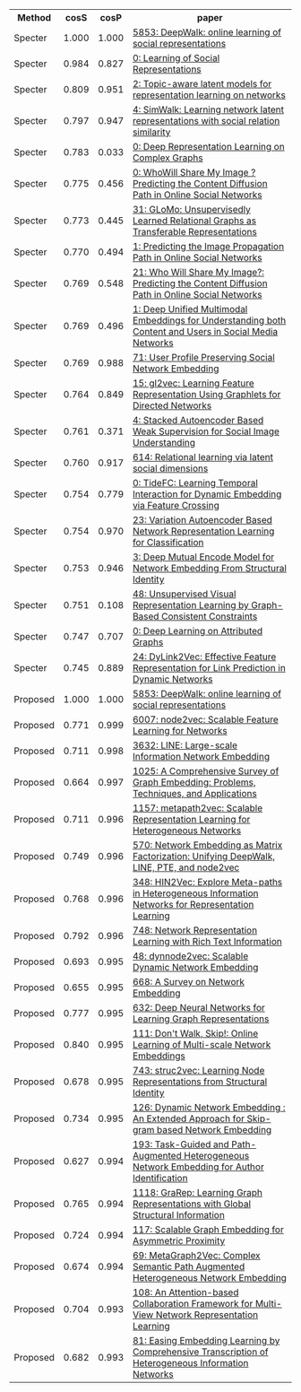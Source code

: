 <html><table><tr>
<th>Method</th>
<th>cosS</th>
<th>cosP</th>
<th>paper</th>
</tr>
<tr>
<td>Specter</td>
<td>1.000</td>
<td>1.000</td>
<td><a href="https://www.semanticscholar.org/paper/fff114cbba4f3ba900f33da574283e3de7f26c83">5853: DeepWalk: online learning of social representations</a></td>
</tr>
<tr>
<td>Specter</td>
<td>0.984</td>
<td>0.827</td>
<td><a href="https://www.semanticscholar.org/paper/93b050f5bf0567a675979cd564cbe66ff9c3a78f">0: Learning of Social Representations</a></td>
</tr>
<tr>
<td>Specter</td>
<td>0.809</td>
<td>0.951</td>
<td><a href="https://www.semanticscholar.org/paper/21ee2cc0bf41c1b74efb6104edd4df73416b46c1">2: Topic-aware latent models for representation learning on networks</a></td>
</tr>
<tr>
<td>Specter</td>
<td>0.797</td>
<td>0.947</td>
<td><a href="https://www.semanticscholar.org/paper/e294339b402ce055d5a5198becc35b2dbbd20a9a">4: SimWalk: Learning network latent representations with social relation similarity</a></td>
</tr>
<tr>
<td>Specter</td>
<td>0.783</td>
<td>0.033</td>
<td><a href="https://www.semanticscholar.org/paper/bb11bec51c2e069ef0ddba4eb3117c9dbc8a4584">0: Deep Representation Learning on Complex Graphs</a></td>
</tr>
<tr>
<td>Specter</td>
<td>0.775</td>
<td>0.456</td>
<td><a href="https://www.semanticscholar.org/paper/ff9608e3653ca3ae0f166ed89d6cfd0f7f7d9d52">0: WhoWill Share My Image ? Predicting the Content Diffusion Path in Online Social Networks</a></td>
</tr>
<tr>
<td>Specter</td>
<td>0.773</td>
<td>0.445</td>
<td><a href="https://www.semanticscholar.org/paper/446efa0bcf3528b51332a12495cb56784dd8bad3">31: GLoMo: Unsupervisedly Learned Relational Graphs as Transferable Representations</a></td>
</tr>
<tr>
<td>Specter</td>
<td>0.770</td>
<td>0.494</td>
<td><a href="https://www.semanticscholar.org/paper/fc265024485a81334b5605a54ba80676d6c30280">1: Predicting the Image Propagation Path in Online Social Networks</a></td>
</tr>
<tr>
<td>Specter</td>
<td>0.769</td>
<td>0.548</td>
<td><a href="https://www.semanticscholar.org/paper/1d82ee124118ac065dd25f7c5e45ec5455e9c8d6">21: Who Will Share My Image?: Predicting the Content Diffusion Path in Online Social Networks</a></td>
</tr>
<tr>
<td>Specter</td>
<td>0.769</td>
<td>0.496</td>
<td><a href="https://www.semanticscholar.org/paper/418003534843f0fdda7dfb1d41c35bef683b1dad">1: Deep Unified Multimodal Embeddings for Understanding both Content and Users in Social Media Networks</a></td>
</tr>
<tr>
<td>Specter</td>
<td>0.769</td>
<td>0.988</td>
<td><a href="https://www.semanticscholar.org/paper/1e58e93d6f69c6fbfdb5213921f841c68e427a63">71: User Profile Preserving Social Network Embedding</a></td>
</tr>
<tr>
<td>Specter</td>
<td>0.764</td>
<td>0.849</td>
<td><a href="https://www.semanticscholar.org/paper/44f8e9d78d7d50bb8deb6ca0298a6839f40f6f7b">15: gl2vec: Learning Feature Representation Using Graphlets for Directed Networks</a></td>
</tr>
<tr>
<td>Specter</td>
<td>0.761</td>
<td>0.371</td>
<td><a href="https://www.semanticscholar.org/paper/322b3fbbd56987a820682c10ea7f2c884ac35f4c">4: Stacked Autoencoder Based Weak Supervision for Social Image Understanding</a></td>
</tr>
<tr>
<td>Specter</td>
<td>0.760</td>
<td>0.917</td>
<td><a href="https://www.semanticscholar.org/paper/a505e4c2bf30cd88afe483f7541409e2ba5ab3d4">614: Relational learning via latent social dimensions</a></td>
</tr>
<tr>
<td>Specter</td>
<td>0.754</td>
<td>0.779</td>
<td><a href="https://www.semanticscholar.org/paper/b82514be76437c3805492428323381bd6e9e4a73">0: TideFC: Learning Temporal Interaction for Dynamic Embedding via Feature Crossing</a></td>
</tr>
<tr>
<td>Specter</td>
<td>0.754</td>
<td>0.970</td>
<td><a href="https://www.semanticscholar.org/paper/fd24e9ba877c287944884633060f156f3fa160bb">23: Variation Autoencoder Based Network Representation Learning for Classification</a></td>
</tr>
<tr>
<td>Specter</td>
<td>0.753</td>
<td>0.946</td>
<td><a href="https://www.semanticscholar.org/paper/893322a0270f22e3b639e4156665437307c0eae0">3: Deep Mutual Encode Model for Network Embedding From Structural Identity</a></td>
</tr>
<tr>
<td>Specter</td>
<td>0.751</td>
<td>0.108</td>
<td><a href="https://www.semanticscholar.org/paper/e50a3a4994a26777def2c0c4323e03f6282d7dac">48: Unsupervised Visual Representation Learning by Graph-Based Consistent Constraints</a></td>
</tr>
<tr>
<td>Specter</td>
<td>0.747</td>
<td>0.707</td>
<td><a href="https://www.semanticscholar.org/paper/60e8e57c78e803991c142aa4f53ab046fe699428">0: Deep Learning on Attributed Graphs</a></td>
</tr>
<tr>
<td>Specter</td>
<td>0.745</td>
<td>0.889</td>
<td><a href="https://www.semanticscholar.org/paper/3c5c43b7713b81293a94cc0bee622d5f35f6af14">24: DyLink2Vec: Effective Feature Representation for Link Prediction in Dynamic Networks</a></td>
</tr>
<tr>
<td>Proposed</td>
<td>1.000</td>
<td>1.000</td>
<td><a href="https://www.semanticscholar.org/paper/fff114cbba4f3ba900f33da574283e3de7f26c83">5853: DeepWalk: online learning of social representations</a></td>
</tr>
<tr>
<td>Proposed</td>
<td>0.771</td>
<td>0.999</td>
<td><a href="https://www.semanticscholar.org/paper/36ee2c8bd605afd48035d15fdc6b8c8842363376">6007: node2vec: Scalable Feature Learning for Networks</a></td>
</tr>
<tr>
<td>Proposed</td>
<td>0.711</td>
<td>0.998</td>
<td><a href="https://www.semanticscholar.org/paper/0834e74304b547c9354b6d7da6fa78ef47a48fa8">3632: LINE: Large-scale Information Network Embedding</a></td>
</tr>
<tr>
<td>Proposed</td>
<td>0.664</td>
<td>0.997</td>
<td><a href="https://www.semanticscholar.org/paper/006906b6bbe5c1f378cde9fd86de1ce9e6b131da">1025: A Comprehensive Survey of Graph Embedding: Problems, Techniques, and Applications</a></td>
</tr>
<tr>
<td>Proposed</td>
<td>0.711</td>
<td>0.996</td>
<td><a href="https://www.semanticscholar.org/paper/c0af91371f426ff92117d2ccdadb2032bec23d2c">1157: metapath2vec: Scalable Representation Learning for Heterogeneous Networks</a></td>
</tr>
<tr>
<td>Proposed</td>
<td>0.749</td>
<td>0.996</td>
<td><a href="https://www.semanticscholar.org/paper/908272f8e6340971600148d4e73f50e1e8843aaf">570: Network Embedding as Matrix Factorization: Unifying DeepWalk, LINE, PTE, and node2vec</a></td>
</tr>
<tr>
<td>Proposed</td>
<td>0.768</td>
<td>0.996</td>
<td><a href="https://www.semanticscholar.org/paper/9d9d33843d018a77bad7f40da8f27671d29cd776">348: HIN2Vec: Explore Meta-paths in Heterogeneous Information Networks for Representation Learning</a></td>
</tr>
<tr>
<td>Proposed</td>
<td>0.792</td>
<td>0.996</td>
<td><a href="https://www.semanticscholar.org/paper/fce14c6aa64e888456256ac6796744683165a0ff">748: Network Representation Learning with Rich Text Information</a></td>
</tr>
<tr>
<td>Proposed</td>
<td>0.693</td>
<td>0.995</td>
<td><a href="https://www.semanticscholar.org/paper/454a69d2b93049c794247e1e4dc2e4b590172dae">48: dynnode2vec: Scalable Dynamic Network Embedding</a></td>
</tr>
<tr>
<td>Proposed</td>
<td>0.655</td>
<td>0.995</td>
<td><a href="https://www.semanticscholar.org/paper/ce840188f3395815201b7da49f9bb40d24fc046a">668: A Survey on Network Embedding</a></td>
</tr>
<tr>
<td>Proposed</td>
<td>0.777</td>
<td>0.995</td>
<td><a href="https://www.semanticscholar.org/paper/1a37f07606d60df365d74752857e8ce909f700b3">632: Deep Neural Networks for Learning Graph Representations</a></td>
</tr>
<tr>
<td>Proposed</td>
<td>0.840</td>
<td>0.995</td>
<td><a href="https://www.semanticscholar.org/paper/e75491aba169909922c6e836a39037a5e6be426e">111: Don't Walk, Skip!: Online Learning of Multi-scale Network Embeddings</a></td>
</tr>
<tr>
<td>Proposed</td>
<td>0.678</td>
<td>0.995</td>
<td><a href="https://www.semanticscholar.org/paper/0f7f5679615effcc4c9b98cf2deb17c30744a6d7">743: struc2vec: Learning Node Representations from Structural Identity</a></td>
</tr>
<tr>
<td>Proposed</td>
<td>0.734</td>
<td>0.995</td>
<td><a href="https://www.semanticscholar.org/paper/707defa78c0e5529c17fda92ce7b33f0b6674612">126: Dynamic Network Embedding : An Extended Approach for Skip-gram based Network Embedding</a></td>
</tr>
<tr>
<td>Proposed</td>
<td>0.627</td>
<td>0.994</td>
<td><a href="https://www.semanticscholar.org/paper/6b183d2297cb493a57dbc875689ab2430d870043">193: Task-Guided and Path-Augmented Heterogeneous Network Embedding for Author Identification</a></td>
</tr>
<tr>
<td>Proposed</td>
<td>0.765</td>
<td>0.994</td>
<td><a href="https://www.semanticscholar.org/paper/c2fd72cb2a77941e655b5d949d0d59b01e173c3b">1118: GraRep: Learning Graph Representations with Global Structural Information</a></td>
</tr>
<tr>
<td>Proposed</td>
<td>0.724</td>
<td>0.994</td>
<td><a href="https://www.semanticscholar.org/paper/390bc9d41c1169d316accd993fc715b8ed17f269">117: Scalable Graph Embedding for Asymmetric Proximity</a></td>
</tr>
<tr>
<td>Proposed</td>
<td>0.674</td>
<td>0.994</td>
<td><a href="https://www.semanticscholar.org/paper/98b8c1fa10292c46801eec609e8f9da83f18e228">69: MetaGraph2Vec: Complex Semantic Path Augmented Heterogeneous Network Embedding</a></td>
</tr>
<tr>
<td>Proposed</td>
<td>0.704</td>
<td>0.993</td>
<td><a href="https://www.semanticscholar.org/paper/73d9ee3238a872af94d5a03f4d951234c90037ac">108: An Attention-based Collaboration Framework for Multi-View Network Representation Learning</a></td>
</tr>
<tr>
<td>Proposed</td>
<td>0.682</td>
<td>0.993</td>
<td><a href="https://www.semanticscholar.org/paper/71bab0bb655a9bf7a7ef8a2308db1097111fd7d1">81: Easing Embedding Learning by Comprehensive Transcription of Heterogeneous Information Networks</a></td>
</tr>
</table></html>
